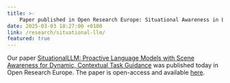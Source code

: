 ```yaml
---
title: >-
    Paper published in Open Research Europe: Situational Awareness in LLMs
date: 2025-03-03 18:27:00 +0100
link: /research/situational-llm/
featured: true
---
```


Our paper [SituationalLLM: Proactive Language Models with Scene Awareness for Dynamic, Contextual Task Guidance](/research/situational-llm/) was published today in Open Research Europe. The paper is open-access and available [here](https://open-research-europe.ec.europa.eu/articles/5-61/v1).